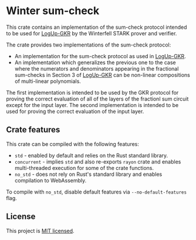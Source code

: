 # Winter sum-check
This crate contains an implementation of the sum-check protocol intended to be used for [LogUp-GKR](https://eprint.iacr.org/2023/1284) by the Winterfell STARK prover and verifier.

The crate provides two implementations of the sum-check protocol:

* An implementation for the sum-check protocol as used in [LogUp-GKR](https://eprint.iacr.org/2023/1284).
* An implementation which generalizes the previous one to the case where the numerators and denominators appearing in the fractional sum-checks in Section 3 of [LogUp-GKR](https://eprint.iacr.org/2023/1284) can be non-linear compositions of multi-linear polynomials.

The first implementation is intended to be used by the GKR protocol for proving the correct evaluation of all of the layers of the fractionl sum circuit except for the input layer. The second implementation is intended to be used for proving the correct evaluation of the input layer.


## Crate features
This crate can be compiled with the following features:

* `std` - enabled by default and relies on the Rust standard library.
* `concurrent` - implies `std` and also re-exports `rayon` crate and enables multi-threaded execution for some of the crate functions.
* `no_std` - does not rely on Rust's standard library and enables compilation to WebAssembly.

To compile with `no_std`, disable default features via `--no-default-features` flag.

License
-------

This project is [MIT licensed](../LICENSE).